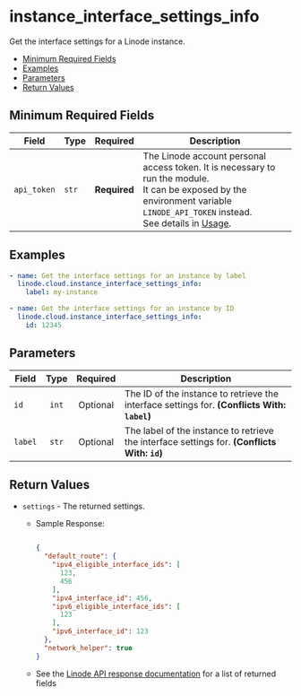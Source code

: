 # instance_interface_settings_info

Get the interface settings for a Linode instance.

- [Minimum Required Fields](#minimum-required-fields)
- [Examples](#examples)
- [Parameters](#parameters)
- [Return Values](#return-values)

## Minimum Required Fields
| Field       | Type  | Required     | Description                                                                                                                                                                                                              |
|-------------|-------|--------------|--------------------------------------------------------------------------------------------------------------------------------------------------------------------------------------------------------------------------|
| `api_token` | `str` | **Required** | The Linode account personal access token. It is necessary to run the module. <br/>It can be exposed by the environment variable `LINODE_API_TOKEN` instead. <br/>See details in [Usage](https://github.com/linode/ansible_linode?tab=readme-ov-file#usage). |

## Examples

```yaml
- name: Get the interface settings for an instance by label
  linode.cloud.instance_interface_settings_info:
    label: my-instance
```

```yaml
- name: Get the interface settings for an instance by ID
  linode.cloud.instance_interface_settings_info:
    id: 12345
```


## Parameters

| Field     | Type | Required | Description                                                                  |
|-----------|------|----------|------------------------------------------------------------------------------|
| `id` | <center>`int`</center> | <center>Optional</center> | The ID of the instance to retrieve the interface settings for.  **(Conflicts With: `label`)** |
| `label` | <center>`str`</center> | <center>Optional</center> | The label of the instance to retrieve the interface settings for.  **(Conflicts With: `id`)** |

## Return Values

- `settings` - The returned settings.

    - Sample Response:
        ```json
        
        {
          "default_route": {
            "ipv4_eligible_interface_ids": [
              123,
              456
            ],
            "ipv4_interface_id": 456,
            "ipv6_eligible_interface_ids": [
              123
            ],
            "ipv6_interface_id": 123
          },
          "network_helper": true
        }
        
        ```
    - See the [Linode API response documentation](https://techdocs.akamai.com/linode-api/reference/get-linode-interface-settings) for a list of returned fields


